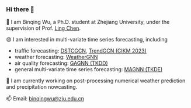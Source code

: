 ### Hi there 👋

🌱 I am Binqing Wu, a Ph.D. student at Zhejiang University, under the supervision of Prof. [Ling Chen](https://scholar.google.com/citations?hl=zh-CN&user=Vxi9eakAAAAJ).

😄 I am interested in multi-variate time series forecasting, including
- traffic forecasting: [DSTCGCN](https://arxiv.org/abs/2307.00518), [TrendGCN (CIKM 2023)](https://arxiv.org/abs/2208.03063)
- weather forecasting: [WeatherGNN](https://arxiv.org/abs/2310.05517)
- air quality forecasting: [GAGNN (TKDD)](https://arxiv.org/abs/2108.12238)
- general multi-variate time series forecasting: [MAGNN (TKDE)](https://arxiv.org/abs/2201.04828)

🔭 I am currently working on post-processing numerical weather prediction and precipitation nowcasting.

📫 Email: binqingwu@zju.edu.cn
<!--
**water-wbq/water-wbq** is a ✨ _special_ ✨ repository because its `README.md` (this file) appears on your GitHub profile.

Here are some ideas to get you started:

- 🔭 I’m currently working on ...
- 🌱 I’m currently learning ...
- 👯 I’m looking to collaborate on ...
- 🤔 I’m looking for help with ...
- 💬 Ask me about ...
- 📫 How to reach me: ...
- 😄 Pronouns: ...
- ⚡ Fun fact: ...
-->
